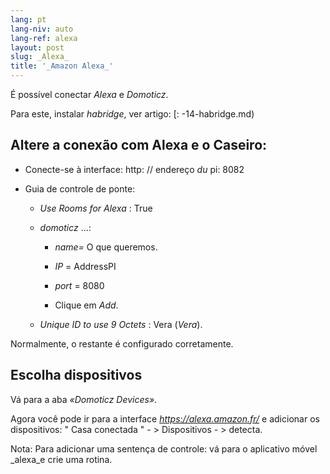 ```yaml
---
lang: pt
lang-niv: auto
lang-ref: alexa
layout: post
slug: _Alexa_
title: '_Amazon Alexa_'
---
```


É possível conectar _Alexa_ e _Domoticz_.

Para este, instalar _habridge_, ver artigo:
[: -14-habridge.md)


## Altere a conexão com Alexa e o Caseiro:
- Conecte-se à interface: http: // endereço _du_ pi: 8082 


- Guia de controle de ponte:


  - _Use Rooms for Alexa_ : True


  - _domoticz_  ...: 


    - _name=_ O que queremos.


    - _IP_ = AddressPI


    - _port_ = 8080


    - Clique em _Add_.


  - _Unique ID to use 9 Octets_ : Vera (_Vera_).


    
Normalmente, o restante é configurado corretamente.

## Escolha dispositivos
Vá para a aba _«Domoticz Devices»_.

Agora você pode ir para a interface  _https://alexa.amazon.fr/_  e adicionar os dispositivos: 
 " Casa conectada " - >  Dispositivos - >  detecta. 

Nota: Para adicionar uma sentença de controle:
vá para o aplicativo móvel _alexa_e crie uma rotina.



